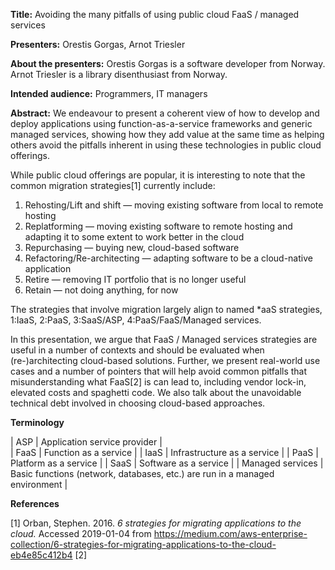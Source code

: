 **Title:** Avoiding the many pitfalls of using public cloud FaaS / managed services

**Presenters:** Orestis Gorgas, Arnot Triesler

**About the presenters:** Orestis Gorgas is a software developer from Norway. Arnot Triesler is a library disenthusiast from Norway.

**Intended audience:** Programmers, IT managers

**Abstract:** We endeavour to present a coherent view of how to develop and deploy applications using function-as-a-service frameworks and generic managed services, showing how they add value at the same time as helping others avoid the pitfalls inherent in using these technologies in public cloud offerings.

While public cloud offerings are popular, it is interesting to note that the common migration strategies[1] currently include:

  1. Rehosting/Lift and shift — moving existing software from local to remote hosting
  2. Replatforming — moving existing software to remote hosting and adapting it to some extent to work better in the cloud
  3. Repurchasing — buying new, cloud-based software
  4. Refactoring/Re-architecting — adapting software to be a cloud-native application
  5. Retire — removing IT portfolio that is no longer useful
  6. Retain — not doing anything, for now

The strategies that involve migration largely align to named *aaS strategies, 1:IaaS, 2:PaaS, 3:SaaS/ASP, 4:PaaS/FaaS/Managed services.

In this presentation, we argue that FaaS / Managed services strategies are useful in a number of contexts and should be evaluated when (re-)architecting cloud-based solutions. Further, we present real-world use cases and a number of pointers that will help avoid common pitfalls that misunderstanding what FaaS[2] is can lead to, including vendor lock-in, elevated costs and spaghetti code. We also talk about the unavoidable technical debt involved in choosing cloud-based approaches.


**Terminology**

| ASP | Application service provider |   
| FaaS | Function as a service |
| IaaS | Infrastructure as a service |
| PaaS | Platform as a service |
| SaaS | Software as a service |
| Managed services | Basic functions (network, databases, etc.) are run in a managed environment |


**References**

[1] Orban, Stephen. 2016. *6 strategies for migrating applications to the cloud.* Accessed 2019-01-04 from https://medium.com/aws-enterprise-collection/6-strategies-for-migrating-applications-to-the-cloud-eb4e85c412b4
[2] 
